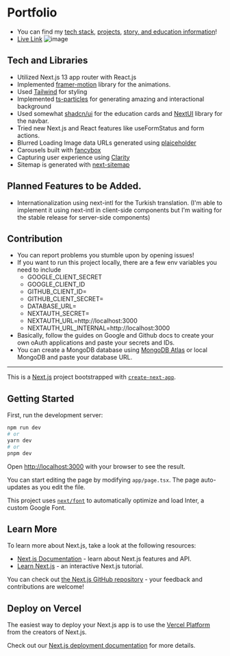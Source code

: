 # Portfolio

- You can find my [tech stack](https://furki.vercel.app/), [projects](https://furki.vercel.app/projects), [story, and education information](https://furki.vercel.app/about)!
- [Live Link](https://www.furkancengiz.software)
![image](https://github.com/4Furki4/the-portfolio/assets/84590614/230b3a38-4e5c-4d49-9049-80d9b07b3c5a)

## Tech and Libraries

- Utilized Next.js 13 app router with React.js
- Implemented [framer-motion](https://www.framer.com/motion/) library for the animations.
- Used [Tailwind](https://tailwindcss.com/) for styling
- Implemented [ts-particles](https://github.com/tsparticles/tsparticles) for generating amazing and interactional background
- Used somewhat [shadcn/ui](https://ui.shadcn.com/) for the education cards and [NextUI](https://nextui.org/docs/components/navbar#controlled-menu) library for the navbar.
- Tried new Next.js and React features like useFormStatus and form actions.
- Blurred Loading Image data URLs generated using [plaiceholder]([url](https://plaiceholder.co/))
- Carousels built with [fancybox](https://fancyapps.com/)
- Capturing user experience using [Clarity](https://clarity.microsoft.com/)
- Sitemap is generated with [next-sitemap](https://www.npmjs.com/package/next-sitemap)
 ## Planned Features to be Added.

 - Internationalization using next-intl for the Turkish translation. (I'm able to implement it using next-intl in client-side components but I'm waiting for the stable release for server-side components)
 ## Contribution

 - You can report problems you stumble upon by opening issues! 
 - If you want to run this project locally, there are a few env variables you need to include
   - GOOGLE_CLIENT_SECRET
   - GOOGLE_CLIENT_ID
   - GITHUB_CLIENT_ID=
   - GITHUB_CLIENT_SECRET=
   - DATABASE_URL=
   - NEXTAUTH_SECRET=
   - NEXTAUTH_URL=http://localhost:3000
   - NEXTAUTH_URL_INTERNAL=http://localhost:3000
 - Basically, follow the guides on Google and Github docs to create your own oAuth applications and paste your secrets and IDs.
 - You can create a MongoDB database using [MongoDB Atlas](https://www.mongodb.com/atlas) or local MongoDB and paste your database URL.

-------------------------------------------
This is a [Next.js](https://nextjs.org/) project bootstrapped with [`create-next-app`](https://github.com/vercel/next.js/tree/canary/packages/create-next-app).

## Getting Started

First, run the development server:

```bash
npm run dev
# or
yarn dev
# or
pnpm dev
```

Open [http://localhost:3000](http://localhost:3000) with your browser to see the result.

You can start editing the page by modifying `app/page.tsx`. The page auto-updates as you edit the file.

This project uses [`next/font`](https://nextjs.org/docs/basic-features/font-optimization) to automatically optimize and load Inter, a custom Google Font.

## Learn More

To learn more about Next.js, take a look at the following resources:

- [Next.js Documentation](https://nextjs.org/docs) - learn about Next.js features and API.
- [Learn Next.js](https://nextjs.org/learn) - an interactive Next.js tutorial.

You can check out [the Next.js GitHub repository](https://github.com/vercel/next.js/) - your feedback and contributions are welcome!

## Deploy on Vercel

The easiest way to deploy your Next.js app is to use the [Vercel Platform](https://vercel.com/new?utm_medium=default-template&filter=next.js&utm_source=create-next-app&utm_campaign=create-next-app-readme) from the creators of Next.js.

Check out our [Next.js deployment documentation](https://nextjs.org/docs/deployment) for more details.
